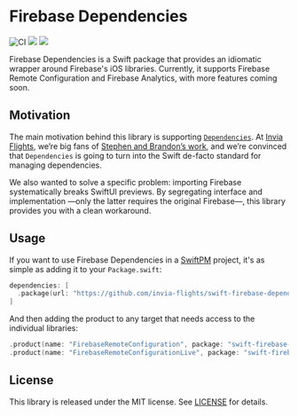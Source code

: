 # Firebase Dependencies

![CI](https://github.com/invia-flights/swift-firebase-dependencies/actions/workflows/ci.yml/badge.svg) [![](https://img.shields.io/endpoint?url=https%3A%2F%2Fswiftpackageindex.com%2Fapi%2Fpackages%2Finvia-flights%2Fswift-firebase-dependencies%2Fbadge%3Ftype%3Dswift-versions)](https://swiftpackageindex.com/invia-flights/swift-firebase-dependencies) [![](https://img.shields.io/endpoint?url=https%3A%2F%2Fswiftpackageindex.com%2Fapi%2Fpackages%2Finvia-flights%2Fswift-firebase-dependencies%2Fbadge%3Ftype%3Dplatforms)](https://swiftpackageindex.com/invia-flights/swift-firebase-dependencies)

Firebase Dependencies is a Swift package that provides an idiomatic wrapper 
around Firebase's iOS libraries. Currently, it supports Firebase Remote
Configuration and Firebase Analytics, with more features coming soon.

## Motivation

The main motivation behind this library is supporting [`Dependencies`](https://github.com/pointfreeco/swift-dependencies). At
[Invia Flights](https://www.invia.de/en/careers/), we’re big fans of [Stephen and Brandon’s work](https://pointfree.co), and we’re
convinced that `Dependencies` is going to turn into the Swift de-facto standard
for managing dependencies.

We also wanted to solve a specific problem: importing 
Firebase systematically breaks SwiftUI previews. By segregating interface and
implementation —only the latter requires the original Firebase—, this 
library provides you with a clean workaround. 

## Usage

If you want to use Firebase Dependencies in a [SwiftPM](https://swift.org/package-manager/) project, it's as
simple as adding it to your `Package.swift`:

``` swift
dependencies: [
  .package(url: "https://github.com/invia-flights/swift-firebase-dependencies", from: "10.4.0")
]
```

And then adding the product to any target that needs access to the individual libraries:

```swift
.product(name: "FirebaseRemoteConfiguration", package: "swift-firebase-dependencies"),
.product(name: "FirebaseRemoteConfigurationLive", package: "swift-firebase-dependencies"),
```

## License

This library is released under the MIT license. See [LICENSE](LICENSE) for details.
